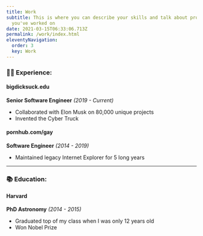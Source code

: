 ```yaml
---
title: Work
subtitle: This is where you can describe your skills and talk about projects
  you've worked on
date: 2021-03-15T06:33:06.713Z
permalink: /work/index.html
eleventyNavigation:
  order: 3
  key: Work
---
```

### 👩‍💻 Experience:

#### bigdicksuck.edu

**Senior Software Engineer** *(2019 - Current)*

* Collaborated with Elon Musk on 80,000 unique projects
* Invented the Cyber Truck

#### pornhub.com/gay

**Software Engineer** *(2014 - 2019)*

* Maintained legacy Internet Explorer for 5 long years

- - -

### 📚 Education:

#### Harvard

**PhD Astronomy** *(2014 - 2015)*

* Graduated top of my class when I was only 12 years old
* Won Nobel Prize
